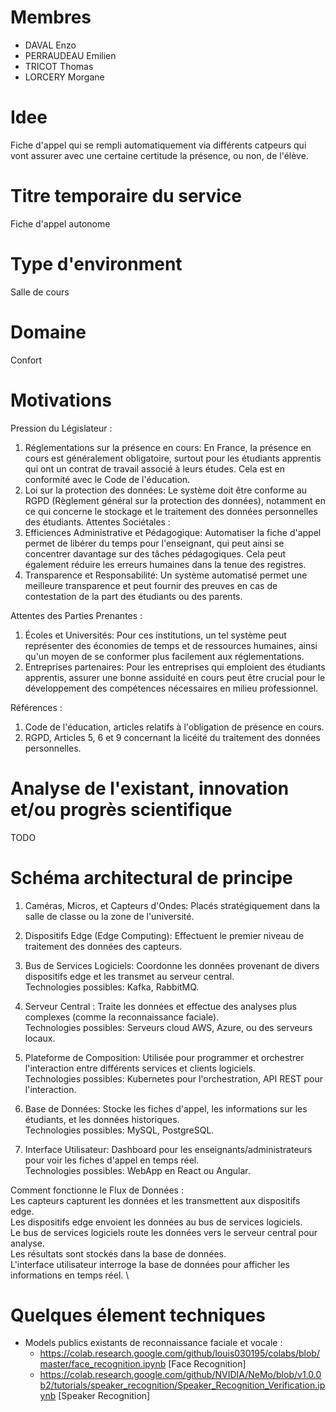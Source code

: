 # Membres
- DAVAL Enzo
- PERRAUDEAU Emilien
- TRICOT Thomas
- LORCERY Morgane

# Idee
Fiche d'appel qui se rempli automatiquement via différents catpeurs qui vont assurer avec une certaine certitude la présence, ou non, de l'élève.

# Titre temporaire du service
Fiche d'appel autonome

# Type d'environment
Salle de cours

# Domaine
Confort

# Motivations
Pression du Législateur : 
1) Réglementations sur la présence en cours: En France, la présence en cours est généralement obligatoire, surtout pour les étudiants apprentis qui ont un contrat de travail associé à leurs études. Cela est en conformité avec le Code de l'éducation.
2) Loi sur la protection des données: Le système doit être conforme au RGPD (Règlement général sur la protection des données), notamment en ce qui concerne le stockage et le traitement des données personnelles des étudiants. 
Attentes Sociétales :
1) Efficiences Administrative et Pédagogique: Automatiser la fiche d'appel permet de libérer du temps pour l'enseignant, qui peut ainsi se concentrer davantage sur des tâches pédagogiques. Cela peut également réduire les erreurs humaines dans la tenue des registres.
2) Transparence et Responsabilité: Un système automatisé permet une meilleure transparence et peut fournir des preuves en cas de contestation de la part des étudiants ou des parents.

Attentes des Parties Prenantes :
1) Écoles et Universités: Pour ces institutions, un tel système peut représenter des économies de temps et de ressources humaines, ainsi qu'un moyen de se conformer plus facilement aux réglementations.
2) Entreprises partenaires: Pour les entreprises qui emploient des étudiants apprentis, assurer une bonne assiduité en cours peut être crucial pour le développement des compétences nécessaires en milieu professionnel.

Références :
1) Code de l'éducation, articles relatifs à l'obligation de présence en cours.
2) RGPD, Articles 5, 6 et 9 concernant la licéité du traitement des données personnelles.

# Analyse de l'existant, innovation et/ou progrès scientifique
TODO

# Schéma architectural de principe

1. Caméras, Micros, et Capteurs d'Ondes: Placés stratégiquement dans la salle de classe ou la zone de l'université.

2. Dispositifs Edge (Edge Computing): Effectuent le premier niveau de traitement des données des capteurs.

3. Bus de Services Logiciels: Coordonne les données provenant de divers dispositifs edge et les transmet au serveur central. \
   Technologies possibles: Kafka, RabbitMQ.

5. Serveur Central : Traite les données et effectue des analyses plus complexes (comme la reconnaissance faciale). \
  Technologies possibles: Serveurs cloud AWS, Azure, ou des serveurs locaux.
  
5. Plateforme de Composition: Utilisée pour programmer et orchestrer l'interaction entre différents services et clients logiciels. \
  Technologies possibles: Kubernetes pour l'orchestration, API REST pour l'interaction.
  
6. Base de Données: Stocke les fiches d'appel, les informations sur les étudiants, et les données historiques. \
  Technologies possibles: MySQL, PostgreSQL.

8. Interface Utilisateur: Dashboard pour les enseignants/administrateurs pour voir les fiches d'appel en temps réel. \
  Technologies possibles: WebApp en React ou Angular.

Comment fonctionne le Flux de Données : \
  Les capteurs capturent les données et les transmettent aux dispositifs edge. \
  Les dispositifs edge envoient les données au bus de services logiciels. \
  Le bus de services logiciels route les données vers le serveur central pour analyse. \
  Les résultats sont stockés dans la base de données. \
  L'interface utilisateur interroge la base de données pour afficher les informations en temps réel. \

# Quelques élement techniques
- Models publics existants de reconnaissance faciale et vocale :
  - https://colab.research.google.com/github/louis030195/colabs/blob/master/face_recognition.ipynb [Face Recognition]
  - https://colab.research.google.com/github/NVIDIA/NeMo/blob/v1.0.0b2/tutorials/speaker_recognition/Speaker_Recognition_Verification.ipynb [Speaker Recognition]
